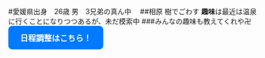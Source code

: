 #愛媛県出身　26歳 男　3兄弟の真ん中　
##相原 樹でごわす
**趣味**は最近は温泉に行くことになりつつあるが、未だ模索中
###みんなの趣味も教えてくれや卍
<a href="https://findy.eeasy.jp/findyteamabc" style="display: inline-block;
  padding: 12px 24px;
  background-color: #007BFF; /* 青色 */
  color: white;
  text-decoration: none;
  font-weight: bold;
  border-radius: 8px;
  font-size: 16px;" target="_blank">日程調整はこちら！ </a><br />
